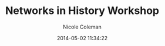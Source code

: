 ---
layout: post
title:  "Networks in History Workshop"
author: Nicole Coleman
date:   2014-05-02 11:34:22
categories: news
published: false
image: 
image-description: "Palladio logo."
excerpt: "This workshop is a conversation with humanities researchers around our open design process with Palladio."
tags: neh palladio
---